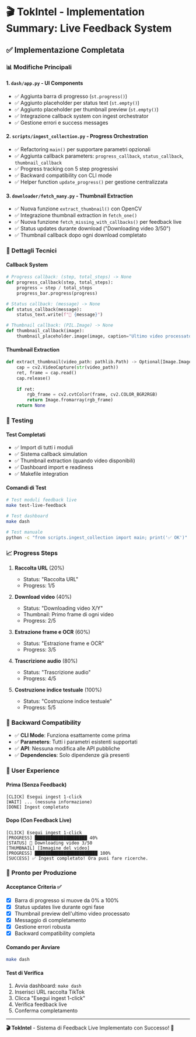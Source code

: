 # 🎬 TokIntel - Implementation Summary: Live Feedback System

## ✅ Implementazione Completata

### 📊 Modifiche Principali

#### 1. **`dash/app.py`** - UI Components
- ✅ Aggiunta barra di progresso (`st.progress()`)
- ✅ Aggiunto placeholder per status text (`st.empty()`)
- ✅ Aggiunto placeholder per thumbnail preview (`st.empty()`)
- ✅ Integrazione callback system con ingest orchestrator
- ✅ Gestione errori e success messages

#### 2. **`scripts/ingest_collection.py`** - Progress Orchestration
- ✅ Refactoring `main()` per supportare parametri opzionali
- ✅ Aggiunta callback parameters: `progress_callback`, `status_callback`, `thumbnail_callback`
- ✅ Progress tracking con 5 step progressivi
- ✅ Backward compatibility con CLI mode
- ✅ Helper function `update_progress()` per gestione centralizzata

#### 3. **`downloader/fetch_many.py`** - Thumbnail Extraction
- ✅ Nuova funzione `extract_thumbnail()` con OpenCV
- ✅ Integrazione thumbnail extraction in `fetch_one()`
- ✅ Nuova funzione `fetch_missing_with_callbacks()` per feedback live
- ✅ Status updates durante download ("Downloading video 3/50")
- ✅ Thumbnail callback dopo ogni download completato

### 🔧 Dettagli Tecnici

#### Callback System
```python
# Progress callback: (step, total_steps) -> None
def progress_callback(step, total_steps):
    progress = step / total_steps
    progress_bar.progress(progress)

# Status callback: (message) -> None  
def status_callback(message):
    status_text.write(f"🔄 {message}")

# Thumbnail callback: (PIL.Image) -> None
def thumbnail_callback(image):
    thumbnail_placeholder.image(image, caption="Ultimo video processato")
```

#### Thumbnail Extraction
```python
def extract_thumbnail(video_path: pathlib.Path) -> Optional[Image.Image]:
    cap = cv2.VideoCapture(str(video_path))
    ret, frame = cap.read()
    cap.release()
    
    if ret:
        rgb_frame = cv2.cvtColor(frame, cv2.COLOR_BGR2RGB)
        return Image.fromarray(rgb_frame)
    return None
```

### 🧪 Testing

#### Test Completati
- ✅ Import di tutti i moduli
- ✅ Sistema callback simulation
- ✅ Thumbnail extraction (quando video disponibili)
- ✅ Dashboard import e readiness
- ✅ Makefile integration

#### Comandi di Test
```bash
# Test moduli feedback live
make test-live-feedback

# Test dashboard
make dash

# Test manuale
python -c "from scripts.ingest_collection import main; print('✅ OK')"
```

### 📈 Progress Steps

1. **Raccolta URL** (20%)
   - Status: "Raccolta URL"
   - Progress: 1/5

2. **Download video** (40%)
   - Status: "Downloading video X/Y"
   - Thumbnail: Primo frame di ogni video
   - Progress: 2/5

3. **Estrazione frame e OCR** (60%)
   - Status: "Estrazione frame e OCR"
   - Progress: 3/5

4. **Trascrizione audio** (80%)
   - Status: "Trascrizione audio"
   - Progress: 4/5

5. **Costruzione indice testuale** (100%)
   - Status: "Costruzione indice testuale"
   - Progress: 5/5

### 🔄 Backward Compatibility

- ✅ **CLI Mode**: Funziona esattamente come prima
- ✅ **Parameters**: Tutti i parametri esistenti supportati
- ✅ **API**: Nessuna modifica alle API pubbliche
- ✅ **Dependencies**: Solo dipendenze già presenti

### 🎯 User Experience

#### Prima (Senza Feedback)
```
[CLICK] Esegui ingest 1-click
[WAIT] ... (nessuna informazione)
[DONE] Ingest completato
```

#### Dopo (Con Feedback Live)
```
[CLICK] Esegui ingest 1-click
[PROGRESS] ████████████████████ 40%
[STATUS] 🔄 Downloading video 3/50
[THUMBNAIL] [Immagine del video]
[PROGRESS] ████████████████████████ 100%
[SUCCESS] ✅ Ingest completato! Ora puoi fare ricerche.
```

### 🚀 Pronto per Produzione

#### Acceptance Criteria ✅
- [x] Barra di progresso si muove da 0% a 100%
- [x] Status updates live durante ogni fase
- [x] Thumbnail preview dell'ultimo video processato
- [x] Messaggio di completamento
- [x] Gestione errori robusta
- [x] Backward compatibility completa

#### Comando per Avviare
```bash
make dash
```

#### Test di Verifica
1. Avvia dashboard: `make dash`
2. Inserisci URL raccolta TikTok
3. Clicca "Esegui ingest 1-click"
4. Verifica feedback live
5. Conferma completamento

---

**🎬 TokIntel** - Sistema di Feedback Live Implementato con Successo! 🚀
